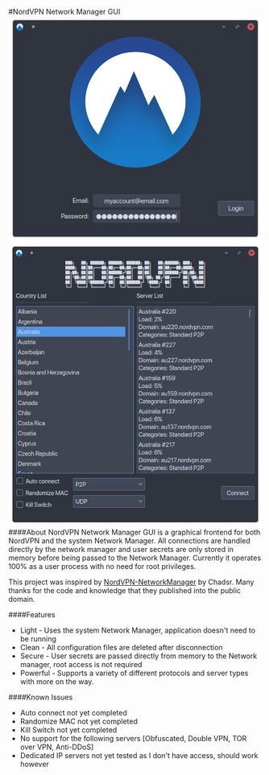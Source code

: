 #NordVPN Network Manager GUI
![Login Screen](./screenshots/loginscreen.png)
![Main Screen](./screenshots/mainscreen.png)
####About
NordVPN Network Manager GUI is a graphical frontend for both NordVPN and the system Network Manager.
All connections are handled directly by the network manager and user secrets are only stored in memory before being passed to the Network Manager.
Currently it operates 100% as a user process with no need for root privileges. 

This project was inspired by [NordVPN-NetworkManager](https://github.com/Chadsr/NordVPN-NetworkManager) by Chadsr. Many thanks for the code and knowledge that they published into the public domain.

####Features
* Light - Uses the system Network Manager, application doesn't need to be running
* Clean - All configuration files are deleted after disconnection
* Secure - User secrets are passed directly from memory to the Network manager, root access is not required
* Powerful - Supports a variety of different protocols and server types with more on the way.

####Known Issues
* Auto connect not yet completed
* Randomize MAC not yet completed
* Kill Switch not yet completed
* No support for the following servers [Obfuscated, Double VPN, TOR over VPN, Anti-DDoS]
* Dedicated IP servers not yet tested as I don't have access, should work however